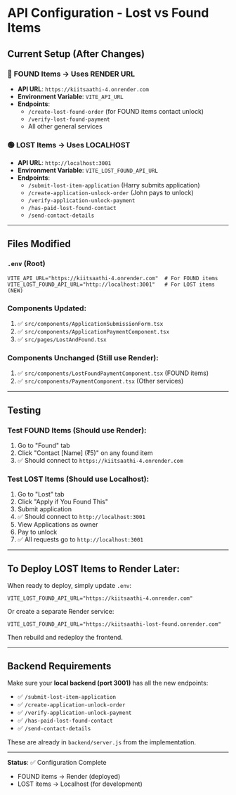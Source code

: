 # API Configuration - Lost vs Found Items

## Current Setup (After Changes)

### 🔵 **FOUND Items** → Uses RENDER URL
- **API URL**: `https://kiitsaathi-4.onrender.com`
- **Environment Variable**: `VITE_API_URL`
- **Endpoints**:
  - `/create-lost-found-order` (for FOUND items contact unlock)
  - `/verify-lost-found-payment`
  - All other general services

### 🟢 **LOST Items** → Uses LOCALHOST
- **API URL**: `http://localhost:3001`
- **Environment Variable**: `VITE_LOST_FOUND_API_URL`
- **Endpoints**:
  - `/submit-lost-item-application` (Harry submits application)
  - `/create-application-unlock-order` (John pays to unlock)
  - `/verify-application-unlock-payment`
  - `/has-paid-lost-found-contact`
  - `/send-contact-details`

---

## Files Modified

### `.env` (Root)
```env
VITE_API_URL="https://kiitsaathi-4.onrender.com"  # For FOUND items
VITE_LOST_FOUND_API_URL="http://localhost:3001"   # For LOST items (NEW)
```

### Components Updated:
1. ✅ `src/components/ApplicationSubmissionForm.tsx`
2. ✅ `src/components/ApplicationPaymentComponent.tsx`
3. ✅ `src/pages/LostAndFound.tsx`

### Components Unchanged (Still use Render):
1. ✅ `src/components/LostFoundPaymentComponent.tsx` (FOUND items)
2. ✅ `src/components/PaymentComponent.tsx` (Other services)

---

## Testing

### Test FOUND Items (Should use Render):
1. Go to "Found" tab
2. Click "Contact [Name] (₹5)" on any found item
3. ✅ Should connect to `https://kiitsaathi-4.onrender.com`

### Test LOST Items (Should use Localhost):
1. Go to "Lost" tab
2. Click "Apply if You Found This"
3. Submit application
4. ✅ Should connect to `http://localhost:3001`
5. View Applications as owner
6. Pay to unlock
7. ✅ All requests go to `http://localhost:3001`

---

## To Deploy LOST Items to Render Later:

When ready to deploy, simply update `.env`:
```env
VITE_LOST_FOUND_API_URL="https://kiitsaathi-4.onrender.com"
```

Or create a separate Render service:
```env
VITE_LOST_FOUND_API_URL="https://kiitsaathi-lost-found.onrender.com"
```

Then rebuild and redeploy the frontend.

---

## Backend Requirements

Make sure your **local backend (port 3001)** has all the new endpoints:
- ✅ `/submit-lost-item-application`
- ✅ `/create-application-unlock-order`
- ✅ `/verify-application-unlock-payment`
- ✅ `/has-paid-lost-found-contact`
- ✅ `/send-contact-details`

These are already in `backend/server.js` from the implementation.

---

**Status**: ✅ Configuration Complete
- FOUND items → Render (deployed)
- LOST items → Localhost (for development)
